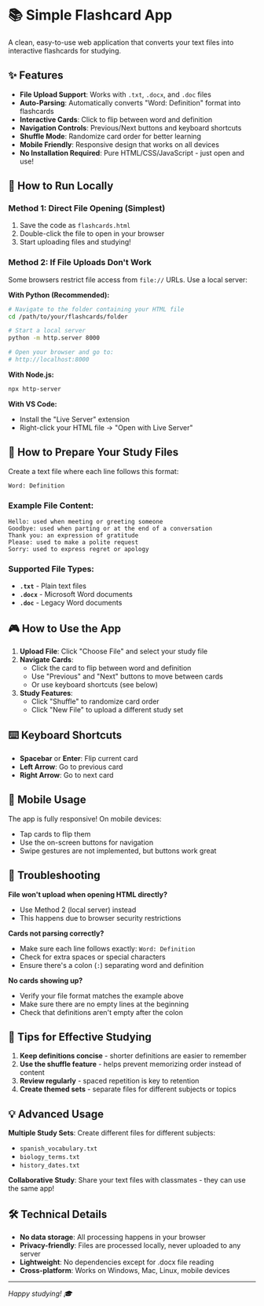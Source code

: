 # 📚 Simple Flashcard App

A clean, easy-to-use web application that converts your text files into interactive flashcards for studying.

## ✨ Features

- **File Upload Support**: Works with `.txt`, `.docx`, and `.doc` files
- **Auto-Parsing**: Automatically converts "Word: Definition" format into flashcards
- **Interactive Cards**: Click to flip between word and definition
- **Navigation Controls**: Previous/Next buttons and keyboard shortcuts
- **Shuffle Mode**: Randomize card order for better learning
- **Mobile Friendly**: Responsive design that works on all devices
- **No Installation Required**: Pure HTML/CSS/JavaScript - just open and use!

## 🚀 How to Run Locally

### Method 1: Direct File Opening (Simplest)
1. Save the code as `flashcards.html`
2. Double-click the file to open in your browser  
3. Start uploading files and studying!

### Method 2: If File Uploads Don't Work
Some browsers restrict file access from `file://` URLs. Use a local server:

**With Python (Recommended):**
```bash
# Navigate to the folder containing your HTML file
cd /path/to/your/flashcards/folder

# Start a local server
python -m http.server 8000

# Open your browser and go to:
# http://localhost:8000
```

**With Node.js:**
```bash
npx http-server
```

**With VS Code:**
- Install the "Live Server" extension
- Right-click your HTML file → "Open with Live Server"

## 📝 How to Prepare Your Study Files

Create a text file where each line follows this format:
```
Word: Definition
```

### Example File Content:
```
Hello: used when meeting or greeting someone
Goodbye: used when parting or at the end of a conversation
Thank you: an expression of gratitude
Please: used to make a polite request
Sorry: used to express regret or apology
```

### Supported File Types:
- **`.txt`** - Plain text files
- **`.docx`** - Microsoft Word documents
- **`.doc`** - Legacy Word documents

## 🎮 How to Use the App

1. **Upload File**: Click "Choose File" and select your study file
2. **Navigate Cards**: 
   - Click the card to flip between word and definition
   - Use "Previous" and "Next" buttons to move between cards
   - Or use keyboard shortcuts (see below)
3. **Study Features**:
   - Click "Shuffle" to randomize card order
   - Click "New File" to upload a different study set

## ⌨️ Keyboard Shortcuts

- **Spacebar** or **Enter**: Flip current card
- **Left Arrow**: Go to previous card  
- **Right Arrow**: Go to next card

## 📱 Mobile Usage

The app is fully responsive! On mobile devices:
- Tap cards to flip them
- Use the on-screen buttons for navigation
- Swipe gestures are not implemented, but buttons work great

## 🔧 Troubleshooting

**File won't upload when opening HTML directly?**
- Use Method 2 (local server) instead
- This happens due to browser security restrictions

**Cards not parsing correctly?**
- Make sure each line follows exactly: `Word: Definition`
- Check for extra spaces or special characters
- Ensure there's a colon (`:`) separating word and definition

**No cards showing up?**
- Verify your file format matches the example above
- Make sure there are no empty lines at the beginning
- Check that definitions aren't empty after the colon

## 🎯 Tips for Effective Studying

1. **Keep definitions concise** - shorter definitions are easier to remember
2. **Use the shuffle feature** - helps prevent memorizing order instead of content
3. **Review regularly** - spaced repetition is key to retention
4. **Create themed sets** - separate files for different subjects or topics

## 💡 Advanced Usage

**Multiple Study Sets**: Create different files for different subjects:
- `spanish_vocabulary.txt`
- `biology_terms.txt` 
- `history_dates.txt`

**Collaborative Study**: Share your text files with classmates - they can use the same app!

## 🛠️ Technical Details

- **No data storage**: All processing happens in your browser
- **Privacy-friendly**: Files are processed locally, never uploaded to any server
- **Lightweight**: No dependencies except for .docx file reading
- **Cross-platform**: Works on Windows, Mac, Linux, mobile devices

---

*Happy studying! 🎓*
